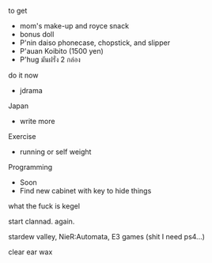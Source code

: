 to get
- mom's make-up and royce snack
- bonus doll
- P'nin daiso phonecase, chopstick, and slipper
- P'auan Koibito (1500 yen)
- P'hug มันฝรั่ง 2 กล่อง

do it now
- jdrama

Japan
- write more

Exercise
- running or self weight

Programming
- Soon
- Find new cabinet with key to hide things

what the fuck is kegel

start clannad. again.

stardew valley, 
NieR:Automata,
E3 games (shit I need ps4...)

clear ear wax
